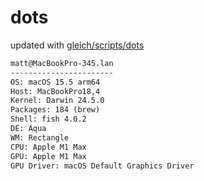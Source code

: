 # dots

updated with [gleich/scripts/dots](https://github.com/gleich/scripts/tree/main/dots)

```txt
matt@MacBookPro-345.lan 
----------------------- 
OS: macOS 15.5 arm64 
Host: MacBookPro18,4 
Kernel: Darwin 24.5.0 
Packages: 184 (brew) 
Shell: fish 4.0.2 
DE: Aqua 
WM: Rectangle 
CPU: Apple M1 Max 
GPU: Apple M1 Max 
GPU Driver: macOS Default Graphics Driver
```